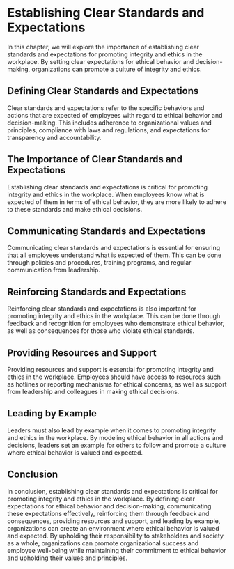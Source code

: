# Establishing Clear Standards and Expectations

In this chapter, we will explore the importance of establishing clear standards and expectations for promoting integrity and ethics in the workplace. By setting clear expectations for ethical behavior and decision-making, organizations can promote a culture of integrity and ethics.

Defining Clear Standards and Expectations
-----------------------------------------

Clear standards and expectations refer to the specific behaviors and actions that are expected of employees with regard to ethical behavior and decision-making. This includes adherence to organizational values and principles, compliance with laws and regulations, and expectations for transparency and accountability.

The Importance of Clear Standards and Expectations
--------------------------------------------------

Establishing clear standards and expectations is critical for promoting integrity and ethics in the workplace. When employees know what is expected of them in terms of ethical behavior, they are more likely to adhere to these standards and make ethical decisions.

Communicating Standards and Expectations
----------------------------------------

Communicating clear standards and expectations is essential for ensuring that all employees understand what is expected of them. This can be done through policies and procedures, training programs, and regular communication from leadership.

Reinforcing Standards and Expectations
--------------------------------------

Reinforcing clear standards and expectations is also important for promoting integrity and ethics in the workplace. This can be done through feedback and recognition for employees who demonstrate ethical behavior, as well as consequences for those who violate ethical standards.

Providing Resources and Support
-------------------------------

Providing resources and support is essential for promoting integrity and ethics in the workplace. Employees should have access to resources such as hotlines or reporting mechanisms for ethical concerns, as well as support from leadership and colleagues in making ethical decisions.

Leading by Example
------------------

Leaders must also lead by example when it comes to promoting integrity and ethics in the workplace. By modeling ethical behavior in all actions and decisions, leaders set an example for others to follow and promote a culture where ethical behavior is valued and expected.

Conclusion
----------

In conclusion, establishing clear standards and expectations is critical for promoting integrity and ethics in the workplace. By defining clear expectations for ethical behavior and decision-making, communicating these expectations effectively, reinforcing them through feedback and consequences, providing resources and support, and leading by example, organizations can create an environment where ethical behavior is valued and expected. By upholding their responsibility to stakeholders and society as a whole, organizations can promote organizational success and employee well-being while maintaining their commitment to ethical behavior and upholding their values and principles.
